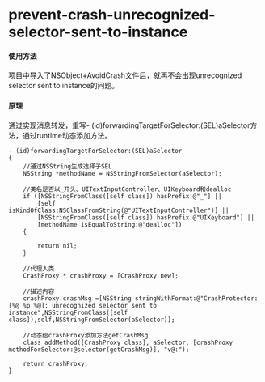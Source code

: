 # prevent-crash-unrecognized-selector-sent-to-instance

#### 使用方法

项目中导入了NSObject+AvoidCrash文件后，就再不会出现unrecognized selector sent to instance的问题。

#### 原理

通过实现消息转发，重写- (id)forwardingTargetForSelector:(SEL)aSelector方法，通过runtime动态添加方法。

```
- (id)forwardingTargetForSelector:(SEL)aSelector
{
    //通过NSString生成选择子SEL
    NSString *methodName = NSStringFromSelector(aSelector);
    
    //类名是否以_开头、UITextInputController、UIKeyboard和dealloc
    if ([NSStringFromClass([self class]) hasPrefix:@"_"] ||
        [self isKindOfClass:NSClassFromString(@"UITextInputController")] ||
        [NSStringFromClass([self class]) hasPrefix:@"UIKeyboard"] ||
        [methodName isEqualToString:@"dealloc"])
    {
        
        return nil;
    }
    
    //代理人类
    CrashProxy * crashProxy = [CrashProxy new];
    
    //描述内容
    crashProxy.crashMsg =[NSString stringWithFormat:@"CrashProtector: [%@ %p %@]: unrecognized selector sent to instance",NSStringFromClass([self class]),self,NSStringFromSelector(aSelector)];
    
    //动态给crashProxy添加方法getCrashMsg
    class_addMethod([CrashProxy class], aSelector, [crashProxy methodForSelector:@selector(getCrashMsg)], "v@:");
    
    return crashProxy;
}
```